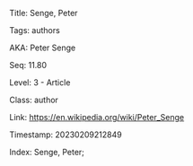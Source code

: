 Title:  Senge, Peter

Tags:   authors

AKA:    Peter Senge

Seq:    11.80

Level:  3 - Article

Class:  author

Link:   https://en.wikipedia.org/wiki/Peter_Senge

Timestamp: 20230209212849

Index:  Senge, Peter; 
